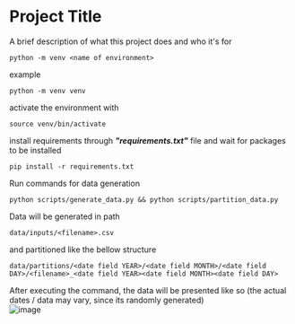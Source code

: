 
# Project Title

A brief description of what this project does and who it's for

```
python -m venv <name of environment>
```

example

```
python -m venv venv
```

activate the environment with 
```
source venv/bin/activate
```

install requirements through ***"requirements.txt"*** file and wait for packages to be installed
```
pip install -r requirements.txt
```
Run commands for data generation

```
python scripts/generate_data.py && python scripts/partition_data.py
```

Data will be generated in path 
```
data/inputs/<filename>.csv
```
and partitioned like the bellow structure
```
data/partitions/<date field YEAR>/<date field MONTH>/<date field DAY>/<filename>_<date field YEAR><date field MONTH><date field DAY>
```

After executing the command, the data will be presented like so (the actual dates / data may vary, since its randomly generated)\
![image](https://github.com/user-attachments/assets/0f81267b-8055-4e23-b7b6-94989f04b91d)

